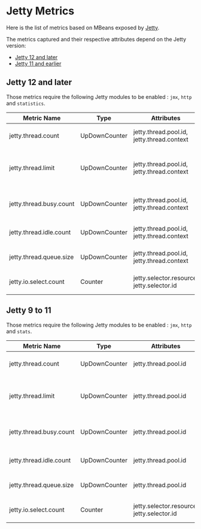 # Jetty Metrics

Here is the list of metrics based on MBeans exposed by [Jetty](https://jetty.org/).

The metrics captured and their respective attributes depend on the Jetty version:
- [Jetty 12 and later](#jetty-12-and-later)
- [Jetty 11 and earlier](#jetty-9-to-11)

## Jetty 12 and later

Those metrics require the following Jetty modules to be enabled : `jmx`, `http` and `statistics`.

| Metric Name             | Type          | Attributes                                 | Description                               |
|-------------------------|---------------|--------------------------------------------|-------------------------------------------|
| jetty.thread.count      | UpDownCounter | jetty.thread.pool.id, jetty.thread.context | The current number of threads             |
| jetty.thread.limit      | UpDownCounter | jetty.thread.pool.id, jetty.thread.context | The maximum number of threads in the pool |
| jetty.thread.busy.count | UpDownCounter | jetty.thread.pool.id, jetty.thread.context | The current number of busy threads        |
| jetty.thread.idle.count | UpDownCounter | jetty.thread.pool.id, jetty.thread.context | The current number of idle threads        |
| jetty.thread.queue.size | UpDownCounter | jetty.thread.pool.id, jetty.thread.context | The current job queue size                |
| jetty.io.select.count   | Counter       | jetty.selector.resource, jetty.selector.id | The number of select calls                |

## Jetty 9 to 11

Those metrics require the following Jetty modules to be enabled : `jmx`, `http` and `stats`.

| Metric Name             | Type          | Attributes                                 | Description                               |
|-------------------------|---------------|--------------------------------------------|-------------------------------------------|
| jetty.thread.count      | UpDownCounter | jetty.thread.pool.id                       | The current number of threads             |
| jetty.thread.limit      | UpDownCounter | jetty.thread.pool.id                       | The maximum number of threads in the pool |
| jetty.thread.busy.count | UpDownCounter | jetty.thread.pool.id                       | The current number of busy threads        |
| jetty.thread.idle.count | UpDownCounter | jetty.thread.pool.id                       | The current number of idle threads        |
| jetty.thread.queue.size | UpDownCounter | jetty.thread.pool.id                       | The current job queue size                |
| jetty.io.select.count   | Counter       | jetty.selector.resource, jetty.selector.id | The number of select calls                |
